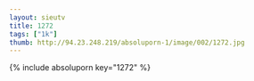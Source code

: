 ```yaml
--- 
layout: sieutv
title: 1272
tags: ["1k"]
thumb: http://94.23.248.219/absoluporn-1/image/002/1272.jpg
---
```

{% include absoluporn key="1272" %} 
